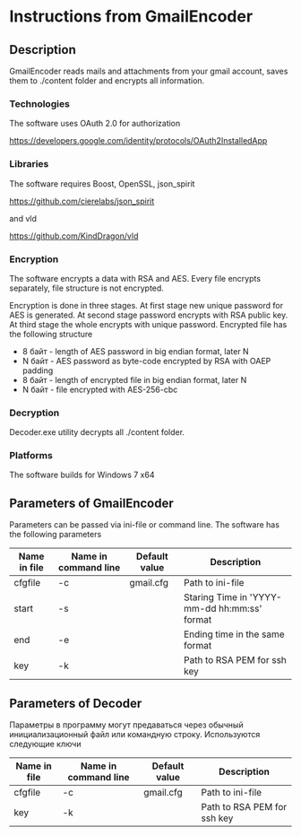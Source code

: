 # Instructions from GmailEncoder

## Description

GmailEncoder reads mails and attachments from your gmail account, saves them to ./content folder and encrypts all information.

### Technologies

The software uses OAuth 2.0 for authorization

https://developers.google.com/identity/protocols/OAuth2InstalledApp


### Libraries

The software requires Boost, OpenSSL, json_spirit

https://github.com/cierelabs/json_spirit

and vld

https://github.com/KindDragon/vld

### Encryption

The software encrypts a data with RSA and AES. Every file encrypts separately, file structure is not encrypted.

Encryption is done in three stages. At first stage new unique password for AES is generated. At second stage password encrypts with RSA public key. At third stage the whole encrypts with unique password. Encrypted file has the following structure

* 8 байт - length of AES password in big endian format, later N
* N байт - AES password as byte-code encrypted by RSA with OAEP padding
* 8 байт - length of encrypted file in big endian format, later N
* N байт - file encrypted with AES-256-cbc 

### Decryption

Decoder.exe utility decrypts all ./content folder.

### Platforms

The software builds for Windows 7 x64

 
## Parameters of GmailEncoder

Parameters can be passed via ini-file or command line. The software has the following parameters

Name in file | Name in command line	| Default value | Description
-------------|----------------------|---------------|------------
cfgfile | -с | gmail.cfg | Path to ini-file 
start | -s | | Staring Time in 'YYYY-mm-dd hh:mm:ss' format
end | -e | | Ending time in the same format
key | -k | | Path to RSA PEM for ssh key


## Parameters of Decoder

Параметры в программу могут предаваться через обычный инициализационный файл 
или командную строку. Используются следующие ключи

Name in file | Name in command line	| Default value | Description
-------------|----------------------|---------------|------------
cfgfile | -с | gmail.cfg | Path to ini-file 
key | -k | | Path to RSA PEM for ssh key



